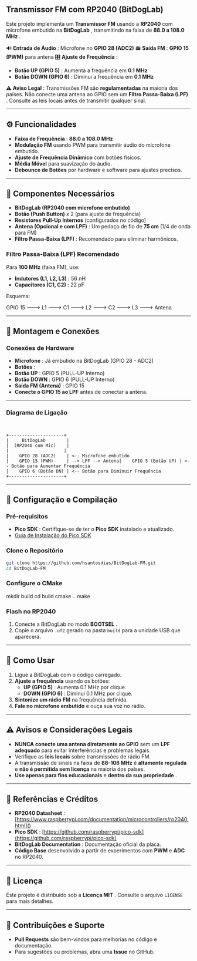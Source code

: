 ## **Transmissor FM com RP2040 (BitDogLab)**

Este projeto implementa um **Transmissor FM** usando a **RP2040** com microfone embutido na  **BitDogLab** , transmitindo na faixa de  **88.0 a 108.0 MHz** .

🔊  **Entrada de Áudio** : Microfone no **GPIO 28 (ADC2)**
📻  **Saída FM** : **GPIO 15 (PWM)** para antena
🎛️  **Ajuste de Frequência** :

* **Botão UP (GPIO 5)** : Aumenta a frequência em **0.1 MHz**
* **Botão DOWN (GPIO 6)** : Diminui a frequência em **0.1 MHz**

⚠️  **Aviso Legal** : Transmissões FM são **regulamentadas** na maioria dos países. Não conecte uma antena ao GPIO sem um  **Filtro Passa-Baixa (LPF)** . Consulte as leis locais antes de transmitir qualquer sinal.

---

## ⚙️ **Funcionalidades**

* **Faixa de Frequência** : **88.0 a 108.0 MHz**
* **Modulação FM** usando PWM para transmitir áudio do microfone embutido.
* **Ajuste de Frequência Dinâmico** com botões físicos.
* **Média Móvel** para suavização do áudio.
* **Debounce de Botões** por hardware e software para ajustes precisos.

---

## 🧰 **Componentes Necessários**

* **BitDogLab (RP2040 com microfone embutido)**
* **Botão (Push Button)** x 2 (para ajuste de frequência)
* **Resistores Pull-Up Internos** (configurados no código)
* **Antena (Opcional e com LPF)** : Um pedaço de fio de **75 cm** (1/4 de onda para FM)
* **Filtro Passa-Baixa (LPF)** : Recomendado para eliminar harmônicos.

### **Filtro Passa-Baixa (LPF) Recomendado**

Para **100 MHz** (faixa FM), use:

* **Indutores (L1, L2, L3)** : 56 nH
* **Capacitores (C1, C2)** : 22 pF

Esquema:

GPIO 15 ---> L1 ---> C1 ---> L2 ---> C2 ---> L3 ---> Antena

---

## 🔨 **Montagem e Conexões**

### **Conexões de Hardware**

* **Microfone** : Já embutido na BitDogLab (GPIO 28 - ADC2)
* **Botões** :
* **Botão UP** : GPIO 5 (PULL-UP Interno)
* **Botão DOWN** : GPIO 6 (PULL-UP Interno)
* **Saída FM (Antena)** : GPIO 15
* **Conecte o GPIO 15 ao LPF** antes de conectar a antena.

---

### **Diagrama de Ligação**

```


+---------------------+
|     BitDogLab        |
|  (RP2040 com Mic)    |
|                     |
|    GPIO 28 (ADC2)    | <-- Microfone embutido
|    GPIO 15 (PWM)     | --> LPF --> Antena|    GPIO 5 (Botão UP) | <-- Botão para Aumentar Frequência
|    GPIO 6 (Botão DN) | <-- Botão para Diminuir Frequência
+---------------------+

```

---

## 🚀 **Configuração e Compilação**

### **Pré-requisitos**

* **Pico SDK** : Certifique-se de ter o **Pico SDK** instalado e atualizado.
* [Guia de Instalação do Pico SDK](https://github.com/raspberrypi/pico-sdk)

### **Clone o Repositório**

```bash
git clone https://github.com/hsantosdias/BitDogLab-FM.git
cd BitDogLab-FM

```

### **Configure o CMake**

mkdir build
cd build
cmake ..
make

### **Flash no RP2040**

1. Conecte a BitDogLab no modo  **BOOTSEL** .
2. Copie o arquivo `.uf2` gerado na pasta `build` para a unidade USB que aparecerá.

---

## 📝 **Como Usar**

1. Ligue a BitDogLab com o código carregado.
2. **Ajuste a frequência** usando os botões:
   * **UP (GPIO 5)** : Aumenta 0.1 MHz por clique.
   * **DOWN (GPIO 6)** : Diminui 0.1 MHz por clique.
3. **Sintonize um rádio FM** na frequência definida.
4. **Fale no microfone embutido** e ouça sua voz no rádio.

---

## ⚠️ **Avisos e Considerações Legais**

* **NUNCA conecte uma antena diretamente ao GPIO** sem um **LPF adequado** para evitar interferências e problemas legais.
* Verifique as **leis locais** sobre transmissões de rádio FM.
* A transmissão de sinais na faixa de **88-108 MHz** é **altamente regulada** e **não é permitida sem licença** na maioria dos países.
* **Use apenas para fins educacionais** e  **dentro da sua propriedade** .

---

## 📘 **Referências e Créditos**

* **RP2040 Datasheet** : [https://www.raspberrypi.com/documentation/microcontrollers/rp2040.html]()
* **Pico SDK** : [https://github.com/raspberrypi/pico-sdk](https://github.com/raspberrypi/pico-sdk)
* **BitDogLab Documentation** : Documentação oficial da placa.
* **Código Base** desenvolvido a partir de experimentos com **PWM** e **ADC** no RP2040.

---

## 📜 **Licença**

Este projeto é distribuído sob a  **Licença MIT** . Consulte o arquivo `LICENSE` para mais detalhes.

---

## 💬 **Contribuições e Suporte**

* **Pull Requests** são bem-vindos para melhorias no código e documentação.
* Para sugestões ou problemas, abra uma **Issue** no GitHub.
